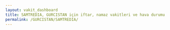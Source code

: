 ```yaml
---
layout: vakit_dashboard
title: SAMTREDIA, GURCISTAN için iftar, namaz vakitleri ve hava durumu - ilçe/eyalet seç
permalink: /GURCISTAN/SAMTREDIA/
---
```


<script type="text/javascript">
  var GLOBAL_COUNTRY = 'GURCISTAN';
  var GLOBAL_CITY = 'SAMTREDIA';
  var GLOBAL_STATE = '';
  var lat = 72;
  var lon = 21;
</script>
